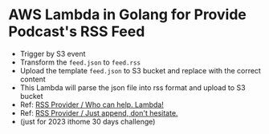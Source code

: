 # AWS Lambda in Golang for Provide Podcast's RSS Feed

- Trigger by S3 event
- Transform the `feed.json` to `feed.rss`
- Upload the template `feed.json` to S3 bucket and replace with the correct content
- This Lambda will parse the json file into rss format and upload to S3 bucket
- Ref: [RSS Provider / Who can help. Lambda!](https://ithelp.ithome.com.tw/articles/10337627)
- Ref: [RSS Provider / Just append, don't hesitate.](https://ithelp.ithome.com.tw/articles/10338225)
- (just for 2023 ithome 30 days challenge)
